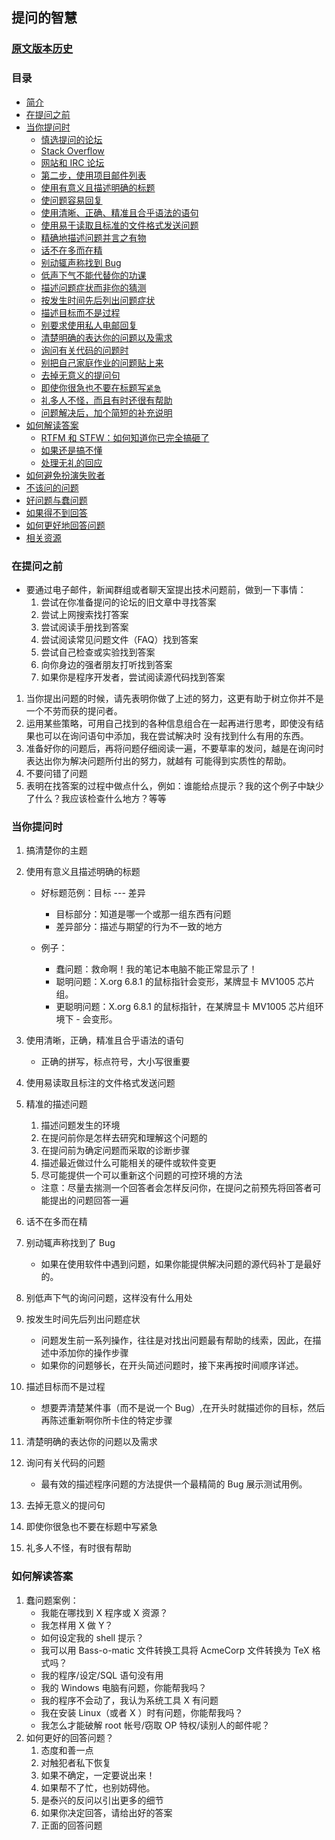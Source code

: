 ## 提问的智慧

### [原文版本历史](https://github.com/ryanhanwu/How-To-Ask-Questions-The-Smart-Way/blob/main/history.md)

### 目录

-   [简介](https://github.com/ryanhanwu/How-To-Ask-Questions-The-Smart-Way/blob/main/README-zh_CN.md#%E7%AE%80%E4%BB%8B)
-   [在提问之前](https://github.com/ryanhanwu/How-To-Ask-Questions-The-Smart-Way/blob/main/README-zh_CN.md#%E5%9C%A8%E6%8F%90%E9%97%AE%E4%B9%8B%E5%89%8D)
-   [当你提问时](https://github.com/ryanhanwu/How-To-Ask-Questions-The-Smart-Way/blob/main/README-zh_CN.md#%E5%BD%93%E4%BD%A0%E6%8F%90%E9%97%AE%E6%97%B6)
    -   [慎选提问的论坛](https://github.com/ryanhanwu/How-To-Ask-Questions-The-Smart-Way/blob/main/README-zh_CN.md#%E6%85%8E%E9%80%89%E6%8F%90%E9%97%AE%E7%9A%84%E8%AE%BA%E5%9D%9B)
    -   [Stack Overflow](https://github.com/ryanhanwu/How-To-Ask-Questions-The-Smart-Way/blob/main/README-zh_CN.md#stack-overflow)
    -   [网站和 IRC 论坛](https://github.com/ryanhanwu/How-To-Ask-Questions-The-Smart-Way/blob/main/README-zh_CN.md#%E7%BD%91%E7%AB%99%E5%92%8C-irc-%E8%AE%BA%E5%9D%9B)
    -   [第二步，使用项目邮件列表](https://github.com/ryanhanwu/How-To-Ask-Questions-The-Smart-Way/blob/main/README-zh_CN.md#%E7%AC%AC%E4%BA%8C%E6%AD%A5%E4%BD%BF%E7%94%A8%E9%A1%B9%E7%9B%AE%E9%82%AE%E4%BB%B6%E5%88%97%E8%A1%A8)
    -   [使用有意义且描述明确的标题](https://github.com/ryanhanwu/How-To-Ask-Questions-The-Smart-Way/blob/main/README-zh_CN.md#%E4%BD%BF%E7%94%A8%E6%9C%89%E6%84%8F%E4%B9%89%E4%B8%94%E6%8F%8F%E8%BF%B0%E6%98%8E%E7%A1%AE%E7%9A%84%E6%A0%87%E9%A2%98)
    -   [使问题容易回复](https://github.com/ryanhanwu/How-To-Ask-Questions-The-Smart-Way/blob/main/README-zh_CN.md#%E4%BD%BF%E9%97%AE%E9%A2%98%E5%AE%B9%E6%98%93%E5%9B%9E%E5%A4%8D)
    -   [使用清晰、正确、精准且合乎语法的语句](https://github.com/ryanhanwu/How-To-Ask-Questions-The-Smart-Way/blob/main/README-zh_CN.md#%E4%BD%BF%E7%94%A8%E6%B8%85%E6%99%B0%E3%80%81%E6%AD%A3%E7%A1%AE%E3%80%81%E7%B2%BE%E5%87%86%E4%B8%94%E5%90%88%E4%B9%8E%E8%AF%AD%E6%B3%95%E7%9A%84%E8%AF%AD%E5%8F%A5)
    -   [使用易于读取且标准的文件格式发送问题](https://github.com/ryanhanwu/How-To-Ask-Questions-The-Smart-Way/blob/main/README-zh_CN.md#%E4%BD%BF%E7%94%A8%E6%98%93%E4%BA%8E%E8%AF%BB%E5%8F%96%E4%B8%94%E6%A0%87%E5%87%86%E7%9A%84%E6%96%87%E4%BB%B6%E6%A0%BC%E5%BC%8F%E5%8F%91%E9%80%81%E9%97%AE%E9%A2%98)
    -   [精确地描述问题并言之有物](https://github.com/ryanhanwu/How-To-Ask-Questions-The-Smart-Way/blob/main/README-zh_CN.md#%E7%B2%BE%E7%A1%AE%E5%9C%B0%E6%8F%8F%E8%BF%B0%E9%97%AE%E9%A2%98%E5%B9%B6%E8%A8%80%E4%B9%8B%E6%9C%89%E7%89%A9)
    -   [话不在多而在精](https://github.com/ryanhanwu/How-To-Ask-Questions-The-Smart-Way/blob/main/README-zh_CN.md#%E8%AF%9D%E4%B8%8D%E5%9C%A8%E5%A4%9A%E8%80%8C%E5%9C%A8%E7%B2%BE)
    -   [别动辄声称找到 Bug](https://github.com/ryanhanwu/How-To-Ask-Questions-The-Smart-Way/blob/main/README-zh_CN.md#%E5%88%AB%E5%8A%A8%E8%BE%84%E5%A3%B0%E7%A7%B0%E6%89%BE%E5%88%B0-bug)
    -   [低声下气不能代替你的功课](https://github.com/ryanhanwu/How-To-Ask-Questions-The-Smart-Way/blob/main/README-zh_CN.md#%E4%BD%8E%E5%A3%B0%E4%B8%8B%E6%B0%94%E4%B8%8D%E8%83%BD%E4%BB%A3%E6%9B%BF%E4%BD%A0%E7%9A%84%E5%8A%9F%E8%AF%BE)
    -   [描述问题症状而非你的猜测](https://github.com/ryanhanwu/How-To-Ask-Questions-The-Smart-Way/blob/main/README-zh_CN.md#%E6%8F%8F%E8%BF%B0%E9%97%AE%E9%A2%98%E7%97%87%E7%8A%B6%E8%80%8C%E9%9D%9E%E4%BD%A0%E7%9A%84%E7%8C%9C%E6%B5%8B)
    -   [按发生时间先后列出问题症状](https://github.com/ryanhanwu/How-To-Ask-Questions-The-Smart-Way/blob/main/README-zh_CN.md#%E6%8C%89%E5%8F%91%E7%94%9F%E6%97%B6%E9%97%B4%E5%85%88%E5%90%8E%E5%88%97%E5%87%BA%E9%97%AE%E9%A2%98%E7%97%87%E7%8A%B6)
    -   [描述目标而不是过程](https://github.com/ryanhanwu/How-To-Ask-Questions-The-Smart-Way/blob/main/README-zh_CN.md#%E6%8F%8F%E8%BF%B0%E7%9B%AE%E6%A0%87%E8%80%8C%E4%B8%8D%E6%98%AF%E8%BF%87%E7%A8%8B)
    -   [别要求使用私人电邮回复](https://github.com/ryanhanwu/How-To-Ask-Questions-The-Smart-Way/blob/main/README-zh_CN.md#%E5%88%AB%E8%A6%81%E6%B1%82%E4%BD%BF%E7%94%A8%E7%A7%81%E4%BA%BA%E7%94%B5%E9%82%AE%E5%9B%9E%E5%A4%8D)
    -   [清楚明确的表达你的问题以及需求](https://github.com/ryanhanwu/How-To-Ask-Questions-The-Smart-Way/blob/main/README-zh_CN.md#%E6%B8%85%E6%A5%9A%E6%98%8E%E7%A1%AE%E7%9A%84%E8%A1%A8%E8%BE%BE%E4%BD%A0%E7%9A%84%E9%97%AE%E9%A2%98%E4%BB%A5%E5%8F%8A%E9%9C%80%E6%B1%82)
    -   [询问有关代码的问题时](https://github.com/ryanhanwu/How-To-Ask-Questions-The-Smart-Way/blob/main/README-zh_CN.md#%E8%AF%A2%E9%97%AE%E6%9C%89%E5%85%B3%E4%BB%A3%E7%A0%81%E7%9A%84%E9%97%AE%E9%A2%98%E6%97%B6)
    -   [别把自己家庭作业的问题贴上来](https://github.com/ryanhanwu/How-To-Ask-Questions-The-Smart-Way/blob/main/README-zh_CN.md#%E5%88%AB%E6%8A%8A%E8%87%AA%E5%B7%B1%E5%AE%B6%E5%BA%AD%E4%BD%9C%E4%B8%9A%E7%9A%84%E9%97%AE%E9%A2%98%E8%B4%B4%E4%B8%8A%E6%9D%A5)
    -   [去掉无意义的提问句](https://github.com/ryanhanwu/How-To-Ask-Questions-The-Smart-Way/blob/main/README-zh_CN.md#%E5%8E%BB%E6%8E%89%E6%97%A0%E6%84%8F%E4%B9%89%E7%9A%84%E6%8F%90%E9%97%AE%E5%8F%A5)
    -   [即使你很急也不要在标题写`紧急`](https://github.com/ryanhanwu/How-To-Ask-Questions-The-Smart-Way/blob/main/README-zh_CN.md#%E5%8D%B3%E4%BD%BF%E4%BD%A0%E5%BE%88%E6%80%A5%E4%B9%9F%E4%B8%8D%E8%A6%81%E5%9C%A8%E6%A0%87%E9%A2%98%E5%86%99%E7%B4%A7%E6%80%A5)
    -   [礼多人不怪，而且有时还很有帮助](https://github.com/ryanhanwu/How-To-Ask-Questions-The-Smart-Way/blob/main/README-zh_CN.md#%E7%A4%BC%E5%A4%9A%E4%BA%BA%E4%B8%8D%E6%80%AA%E8%80%8C%E4%B8%94%E6%9C%89%E6%97%B6%E8%BF%98%E5%BE%88%E6%9C%89%E5%B8%AE%E5%8A%A9)
    -   [问题解决后，加个简短的补充说明](https://github.com/ryanhanwu/How-To-Ask-Questions-The-Smart-Way/blob/main/README-zh_CN.md#%E9%97%AE%E9%A2%98%E8%A7%A3%E5%86%B3%E5%90%8E%E5%8A%A0%E4%B8%AA%E7%AE%80%E7%9F%AD%E7%9A%84%E8%A1%A5%E5%85%85%E8%AF%B4%E6%98%8E)
-   [如何解读答案](https://github.com/ryanhanwu/How-To-Ask-Questions-The-Smart-Way/blob/main/README-zh_CN.md#%E5%A6%82%E4%BD%95%E8%A7%A3%E8%AF%BB%E7%AD%94%E6%A1%88)
    -   [RTFM 和 STFW：如何知道你已完全搞砸了](https://github.com/ryanhanwu/How-To-Ask-Questions-The-Smart-Way/blob/main/README-zh_CN.md#rtfm-%E5%92%8C-stfw%E5%A6%82%E4%BD%95%E7%9F%A5%E9%81%93%E4%BD%A0%E5%B7%B2%E5%AE%8C%E5%85%A8%E6%90%9E%E7%A0%B8%E4%BA%86)
    -   [如果还是搞不懂](https://github.com/ryanhanwu/How-To-Ask-Questions-The-Smart-Way/blob/main/README-zh_CN.md#%E5%A6%82%E6%9E%9C%E8%BF%98%E6%98%AF%E6%90%9E%E4%B8%8D%E6%87%82)
    -   [处理无礼的回应](https://github.com/ryanhanwu/How-To-Ask-Questions-The-Smart-Way/blob/main/README-zh_CN.md#%E5%A4%84%E7%90%86%E6%97%A0%E7%A4%BC%E7%9A%84%E5%9B%9E%E5%BA%94)
-   [如何避免扮演失败者](https://github.com/ryanhanwu/How-To-Ask-Questions-The-Smart-Way/blob/main/README-zh_CN.md#%E5%A6%82%E4%BD%95%E9%81%BF%E5%85%8D%E6%89%AE%E6%BC%94%E5%A4%B1%E8%B4%A5%E8%80%85)
-   [不该问的问题](https://github.com/ryanhanwu/How-To-Ask-Questions-The-Smart-Way/blob/main/README-zh_CN.md#%E4%B8%8D%E8%AF%A5%E9%97%AE%E7%9A%84%E9%97%AE%E9%A2%98)
-   [好问题与蠢问题](https://github.com/ryanhanwu/How-To-Ask-Questions-The-Smart-Way/blob/main/README-zh_CN.md#%E5%A5%BD%E9%97%AE%E9%A2%98%E4%B8%8E%E8%A0%A2%E9%97%AE%E9%A2%98)
-   [如果得不到回答](https://github.com/ryanhanwu/How-To-Ask-Questions-The-Smart-Way/blob/main/README-zh_CN.md#%E5%A6%82%E6%9E%9C%E5%BE%97%E4%B8%8D%E5%88%B0%E5%9B%9E%E7%AD%94)
-   [如何更好地回答问题](https://github.com/ryanhanwu/How-To-Ask-Questions-The-Smart-Way/blob/main/README-zh_CN.md#%E5%A6%82%E4%BD%95%E6%9B%B4%E5%A5%BD%E5%9C%B0%E5%9B%9E%E7%AD%94%E9%97%AE%E9%A2%98)
-   [相关资源](https://github.com/ryanhanwu/How-To-Ask-Questions-The-Smart-Way/blob/main/README-zh_CN.md#%E7%9B%B8%E5%85%B3%E8%B5%84%E6%BA%90)

### 在提问之前

-   要通过电子邮件，新闻群组或者聊天室提出技术问题前，做到一下事情：
    1.  尝试在你准备提问的论坛的旧文章中寻找答案
    2.  尝试上网搜索找打答案
    3.  尝试阅读手册找到答案
    4.  尝试阅读常见问题文件（FAQ）找到答案
    5.  尝试自己检查或实验找到答案
    6.  向你身边的强者朋友打听找到答案
    7.  如果你是程序开发者，尝试阅读源代码找到答案

1.  当你提出问题的时候，请先表明你做了上述的努力，这更有助于树立你并不是一个不劳而获的提问者。
2.  运用某些策略，可用自己找到的各种信息组合在一起再进行思考，即使没有结果也可以在询问语句中添加，我在尝试解决时
    没有找到什么有用的东西。
3.  准备好你的问题后，再将问题仔细阅读一遍，不要草率的发问，越是在询问时表达出你为解决问题所付出的努力，就越有
    可能得到实质性的帮助。
4.  不要问错了问题
5.  表明在找答案的过程中做点什么，例如：谁能给点提示？我的这个例子中缺少了什么？我应该检查什么地方？等等

### 当你提问时

1.  搞清楚你的主题
2.  使用有意义且描述明确的标题

    -   好标题范例：目标 --- 差异

        -   目标部分：知道是哪一个或那一组东西有问题
        -   差异部分：描述与期望的行为不一致的地方

    -   例子：
        -   蠢问题：救命啊！我的笔记本电脑不能正常显示了！
        -   聪明问题：X.org 6.8.1 的鼠标指针会变形，某牌显卡 MV1005 芯片组。
        -   更聪明问题：X.org 6.8.1 的鼠标指针，在某牌显卡 MV1005 芯片组环境下 - 会变形。

3.  使用清晰，正确，精准且合乎语法的语句
    -   正确的拼写，标点符号，大小写很重要
4.  使用易读取且标注的文件格式发送问题
5.  精准的描述问题
    1.  描述问题发生的环境
    2.  在提问前你是怎样去研究和理解这个问题的
    3.  在提问前为确定问题而采取的诊断步骤
    4.  描述最近做过什么可能相关的硬件或软件变更
    5.  尽可能提供一个可以重新这个问题的可控环境的方法
    -   注意：尽量去揣测一个回答者会怎样反问你，在提问之前预先将回答者可能提出的问题回答一遍
6.  话不在多而在精
7.  别动辄声称找到了 Bug
    -   如果在使用软件中遇到问题，如果你能提供解决问题的源代码补丁是最好的。
8.  别低声下气的询问问题，这样没有什么用处
9.  按发生时间先后列出问题症状
    -   问题发生前一系列操作，往往是对找出问题最有帮助的线索，因此，在描述中添加你的操作步骤
    -   如果你的问题够长，在开头简述问题时，接下来再按时间顺序详述。
10. 描述目标而不是过程
    -   想要弄清楚某件事（而不是说一个 Bug）,在开头时就描述你的目标，然后再陈述重新啊你所卡住的特定步骤
11. 清楚明确的表达你的问题以及需求
12. 询问有关代码的问题
    -   最有效的描述程序问题的方法提供一个最精简的 Bug 展示测试用例。
13. 去掉无意义的提问句
14. 即使你很急也不要在标题中写紧急
15. 礼多人不怪，有时很有帮助

### 如何解读答案

1.  蠢问题案例：
    -   我能在哪找到 X 程序或 X 资源？
    -   我怎样用 X 做 Y？
    -   如何设定我的 shell 提示？
    -   我可以用 Bass-o-matic 文件转换工具将 AcmeCorp 文件转换为 TeX 格式吗？
    -   我的程序/设定/SQL 语句没有用
    -   我的 Windows 电脑有问题，你能帮我吗？
    -   我的程序不会动了，我认为系统工具 X 有问题
    -   我在安装 Linux（或者 X ）时有问题，你能帮我吗？
    -   我怎么才能破解 root 帐号/窃取 OP 特权/读别人的邮件呢？
2.  如何更好的回答问题？
    1.  态度和善一点
    2.  对触犯者私下恢复
    3.  如果不确定，一定要说出来！
    4.  如果帮不了忙，也别妨碍他。
    5.  是泰兴的反问以引出更多的细节
    6.  如果你决定回答，请给出好的答案
    7.  正面的回答问题

